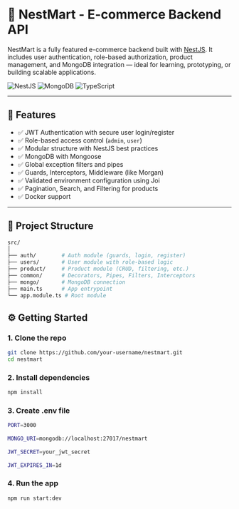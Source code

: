 # 🛒 NestMart - E-commerce Backend API

NestMart is a fully featured e-commerce backend built with [NestJS](https://nestjs.com/). It includes user authentication, role-based authorization, product management, and MongoDB integration — ideal for learning, prototyping, or building scalable applications.

![NestJS](https://img.shields.io/badge/NestJS-v10-red?style=flat-square&logo=nestjs)
![MongoDB](https://img.shields.io/badge/MongoDB-ORM-green?style=flat-square&logo=mongodb)
![TypeScript](https://img.shields.io/badge/TypeScript-Strict-blue?style=flat-square&logo=typescript)

---

## 🚀 Features

- ✅ JWT Authentication with secure user login/register
- ✅ Role-based access control (`admin`, `user`)
- ✅ Modular structure with NestJS best practices
- ✅ MongoDB with Mongoose
- ✅ Global exception filters and pipes
- ✅ Guards, Interceptors, Middleware (like Morgan)
- ✅ Validated environment configuration using Joi
- ✅ Pagination, Search, and Filtering for products
- ✅ Docker support

---

## 📁 Project Structure
```bash
src/
│
├── auth/        # Auth module (guards, login, register)
├── users/       # User module with role-based logic
├── product/     # Product module (CRUD, filtering, etc.)
├── common/      # Decorators, Pipes, Filters, Interceptors
├── mongo/       # MongoDB connection
├── main.ts      # App entrypoint
└── app.module.ts # Root module
```

## ⚙️ Getting Started

### 1. Clone the repo

```bash
git clone https://github.com/your-username/nestmart.git
cd nestmart
```

### 2. Install dependencies

```bash
npm install
```

### 3. Create .env file

```bash
PORT=3000
   
MONGO_URI=mongodb://localhost:27017/nestmart
   
JWT_SECRET=your_jwt_secret
   
JWT_EXPIRES_IN=1d
```

### 4. Run the app
```bash
npm run start:dev
```
